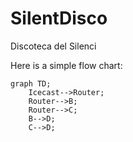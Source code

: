 # SilentDisco
Discoteca del Silenci

Here is a simple flow chart:

```mermaid
graph TD;
    Icecast-->Router;
    Router-->B;
    Router-->C;
    B-->D;
    C-->D;
```
